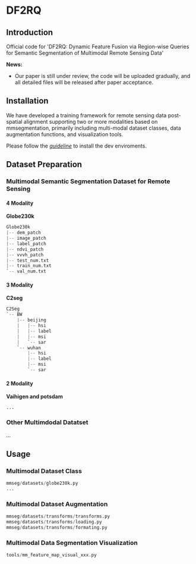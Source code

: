 # DF2RQ

## Introduction

Official code for 'DF2RQ: Dynamic Feature Fusion via Region-wise Queries for Semantic Segmentation of Multimodal Remote Sensing Data'

**News:**

* Our paper is still under review, the code will be uploaded gradually, and all detailed files will be released after paper acceptance.

## Installation

We have developed a training framework for remote sensing data post-spatial alignment supporting two or more modalities based on mmsegmentation, primarily including multi-modal dataset classes, data augmentation functions, and visualization tools.

Please follow the *[guideline](https://mmsegmentation.readthedocs.io/en/latest/get_started.html)* to install the dev enviroments.

## Dataset Preparation

### Multimodal Semantic Segmentation Dataset for Remote Sensing

#### 4 Modality

**Globe230k**

```python
Globe230k
|-- dem_patch
|-- image_patch
|-- label_patch
|-- ndvi_patch
|-- vvvh_patch
|-- test_num.txt
|-- train_num.txt
`-- val_num.txt

```

#### 3 Modality

**C2seg**

```python
C2Seg
`-- BW
    |-- beijing
    |   |-- hsi
    |   |-- label
    |   |-- msi
    |   `-- sar
    `-- wuhan
        |-- hsi
        |-- label
        |-- msi
        `-- sar
```

#### 2 Modality

**Vaihigen and potsdam**

```
...

```

### Other Multimdodal Datatset

...

## Usage

### Multimodal Dataset Class

```python
mmseg/datasets/globe230k.py
...
```

### Multimodal Dataset Augmentation

```python
mmseg/datasets/transforms/transforms.py
mmseg/datasets/transforms/loading.py
mmseg/datasets/transforms/formating.py
```

### Multimodal Data Segmentation Visualization

```python
tools/mm_feature_map_visual_xxx.py
```
